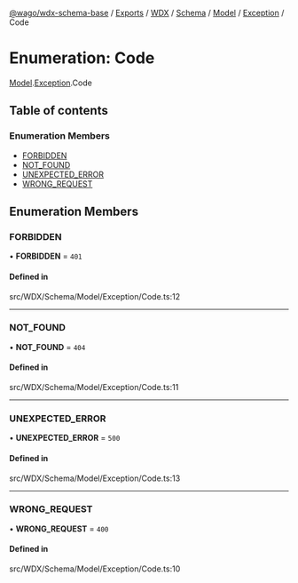 [@wago/wdx-schema-base](../README.md) / [Exports](../modules.md) / [WDX](../modules/WDX.md) / [Schema](../modules/WDX.Schema.md) / [Model](../modules/WDX.Schema.Model.md) / [Exception](../modules/WDX.Schema.Model.Exception.md) / Code

# Enumeration: Code

[Model](../modules/WDX.Schema.Model.md).[Exception](../modules/WDX.Schema.Model.Exception.md).Code

## Table of contents

### Enumeration Members

- [FORBIDDEN](WDX.Schema.Model.Exception.Code.md#forbidden)
- [NOT\_FOUND](WDX.Schema.Model.Exception.Code.md#not_found)
- [UNEXPECTED\_ERROR](WDX.Schema.Model.Exception.Code.md#unexpected_error)
- [WRONG\_REQUEST](WDX.Schema.Model.Exception.Code.md#wrong_request)

## Enumeration Members

### FORBIDDEN

• **FORBIDDEN** = ``401``

#### Defined in

src/WDX/Schema/Model/Exception/Code.ts:12

___

### NOT\_FOUND

• **NOT\_FOUND** = ``404``

#### Defined in

src/WDX/Schema/Model/Exception/Code.ts:11

___

### UNEXPECTED\_ERROR

• **UNEXPECTED\_ERROR** = ``500``

#### Defined in

src/WDX/Schema/Model/Exception/Code.ts:13

___

### WRONG\_REQUEST

• **WRONG\_REQUEST** = ``400``

#### Defined in

src/WDX/Schema/Model/Exception/Code.ts:10
